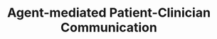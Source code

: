 ---
name: "Agent Mediated Patient Clinician Communication"
title: "Agent-mediated Patient-Clinician Communication"
project: null
event: "CHI 2013 Workshop on Patient-Clinician Communication: The Roadmap for Human-Computer Interaction"
authors:
- name: "Bickmore, T."
year: 2013
resources: null
external_url: null
draft: false
---